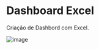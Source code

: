 # Dashboard Excel

Criação de Dashbord com Excel.

 ![image](https://github.com/user-attachments/assets/cbedc7b5-f7a5-4ceb-9501-d2984e98c42f)

